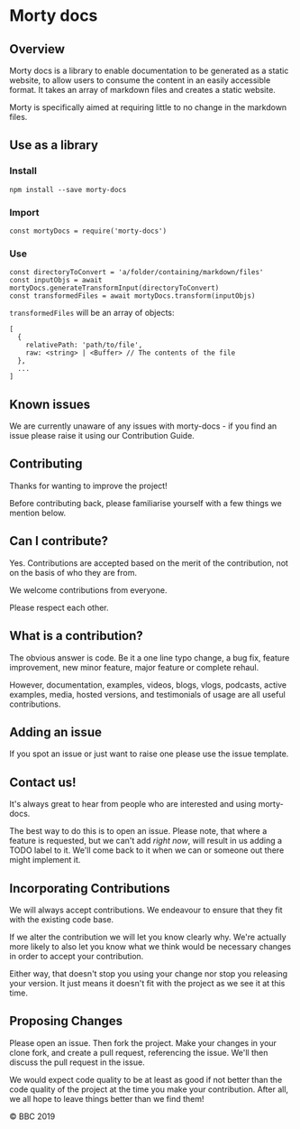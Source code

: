 # Morty docs

## Overview 
Morty docs is a library to enable documentation to be generated as a static website, to allow users to consume the content in an easily accessible format. It takes an array of markdown files and creates a static website. 

Morty is specifically aimed at requiring little to no change in the markdown files.

## Use as a library 

### Install

`npm install --save morty-docs`

### Import

`const mortyDocs = require('morty-docs')`

### Use

```
const directoryToConvert = 'a/folder/containing/markdown/files'
const inputObjs = await mortyDocs.generateTransformInput(directoryToConvert)
const transformedFiles = await mortyDocs.transform(inputObjs)
```

`transformedFiles` will be an array of objects:

```
[
  {
    relativePath: 'path/to/file',
    raw: <string> | <Buffer> // The contents of the file
  },
  ...
]
```

## Known issues 

We are currently unaware of any issues with morty-docs - if you find an issue please raise it using our Contribution Guide. 

## Contributing

Thanks for wanting to improve the project!

Before contributing back, please familiarise yourself with a few things
we mention below.

## Can I contribute?

Yes.  Contributions are accepted based on the merit of the contribution,
not on the basis of who they are from.

We welcome contributions from everyone. 

Please respect each other.

## What is a contribution?

The obvious answer is code.  Be it a one line typo change, a bug fix,
feature improvement, new minor feature, major feature or complete rehaul.

However, documentation, examples, videos, blogs, vlogs, podcasts, active
examples, media, hosted versions, and testimonials of usage are all
useful contributions. 

## Adding an issue

If you spot an issue or just want to raise one please use the issue template.

## Contact us!

It's always great to hear from people who are interested and
using morty-docs. 

The best way to do this is to open an issue.  Please note, that where a
feature is requested, but we can't add *right now*, will result in us
adding a TODO label to it. We'll come back to it when we can or someone
out there might implement it.

## Incorporating Contributions

We will always accept contributions. We endeavour to ensure that they 
fit with the existing code base. 

If we alter the contribution we will let you know clearly why. We're
actually more likely to also let you know what we think would be
necessary changes in order to accept your contribution.

Either way, that doesn't stop you using your change nor stop you releasing
your version.  It just means it doesn't fit with the project as we see it
at this time.

## Proposing Changes

Please open an issue.  Then fork the project.  Make your changes in your
clone fork, and create a pull request, referencing the issue. We'll then
discuss the pull request in the issue.

We would expect code quality to be at least as good if not better than
the code quality of the project at the time you make your contribution.
After all, we all hope to leave things better than we find them!

© BBC 2019

